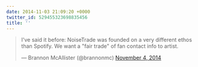 ```yaml
---
date: 2014-11-03 21:09:20 +0000
twitter_id: 529455323698835456
title: ''
---
```


<blockquote class="twitter-tweet"><p lang="en" dir="ltr">I&#39;ve said it before: NoiseTrade was founded on a very different ethos than Spotify. We want a &quot;fair trade&quot; of fan contact info to artist.</p>&mdash; Brannon McAllister (@brannonmc) <a href="https://twitter.com/brannonmc/status/529453377667989505?ref_src=twsrc%5Etfw">November 4, 2014</a></blockquote>
<script async src="https://platform.twitter.com/widgets.js" charset="utf-8"></script>
